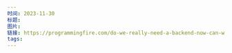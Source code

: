 ```yaml
---
时间: 2023-11-30
标题: 
图片: 
链接: https://programmingfire.com/do-we-really-need-a-backend-now-can-we-build-applications-without-backend-with-nextjs-14?ref=dailydev
tags:
---
```





